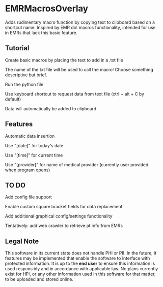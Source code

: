 # EMRMacrosOverlay
Adds rudimentary macro function by copying text to clipboard based on a shortcut name. Inspired by EMR dot macros functionality, intended for use in EMRs that lack this basic feature.

## Tutorial
Create basic macros by placing the text to add in a .txt file

  The name of the txt file will be used to call the macro! Choose something descriptive but brief.

Run the python file

Use keyboard shortcut to request data from text file (ctrl + alt + C by default)

Data will automatically be added to clipboard

## Features
Automatic data insertion

  Use "[date]" for today's date 
  
  Use "[time]" for current time
  
  Use "[provider]" for name of medical provider (currently user provided when program opens)
  

## TO DO
Add config file support

Enable custom square bracket fields for data replacement

Add additional graphical config/settings functionality

Tentatively: add web crawler to retrieve pt info from EMRs

## Legal Note
This software in its current state does not handle PHI or PII. In the future, it features may be implemented that enable the software to interface with protected information. It is up to the **end user**  to ensure this information is used responsibly and in accordance with applicable law. No plans currently exist for HPI, or any other information used in this software for that matter, to be uploaded and stored online.
